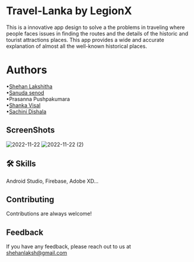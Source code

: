 # Travel-Lanka by <b> LegionX</b>
This is a innovative app design to solve a the problems in traveling where people faces issues in finding the routes and the details of the historic and tourist attractions places.
This app provides a wide and accurate explanation of almost all the well-known historical places.  

# Authors
•<a href=https://github.com/Shehan-lakshitha>Shehan Lakshitha</a>
<br>
•<a href=https://github.com/Sanuda3088>Sanuda senod</a>
<br>
•Prasanna Pushpakumara
<br>
•<a href=https://github.com/ShankaVisal>Shanka Visal</a>
<br>
•<a href=https://github.com/desi98>Sachini Dishala</a>


## ScreenShots
![2022-11-22](https://user-images.githubusercontent.com/90453471/203267118-9125971a-e7bb-4d88-a659-0aa32fe64d99.png)    ![2022-11-22 (2)](https://user-images.githubusercontent.com/90453471/203267236-a57414e7-9b7e-40c7-91ca-158370ad4b96.png)


## 🛠 Skills
Android Studio, Firebase, Adobe XD...


## Contributing

Contributions are always welcome!


## Feedback

If you have any feedback, please reach out to us at shehanlaksh@gmail.com

